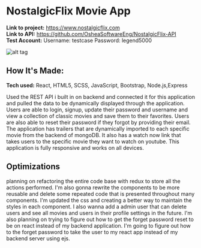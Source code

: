 # NostalgicFlix Movie App

**Link to project:** https://www.nostalgicflix.com <br>
**Link to API:** https://github.com/OsheaSoftwareEng/NostalgicFlix-API <br>
**Test Account:** Username: testcase
Password: legend5000

![alt tag](https://imgur.com/HKGugG2.png)

## How It's Made:

**Tech used:** React, HTML5, SCSS, JavaScript, Bootstrap, Node.js,Express

Used the REST API i built in on backend and connected it for this application and pulled the data to be dynamically displayed through the application. Users are able to login, signup, update their password and username and view a collection of classic movies and save them to their favorites. Users are also able to reset their password if they forgot by providing their email. The application has trailers that are dynamically imported to each specific movie from the backend of mongoDB. It also has a watch now link that takes users to the specific movie they want to watch on youtube. This application is fully responsive and works on all devices.

## Optimizations

planning on refactoring the entire code base with redux to store all the actions performed. I'm also gonna rewrite the components to be more reusable and delete some repeated code that is presented throughout many components. I'm updated the css and creating a better way to maintain the styles in each component. I also wanna add a admin user that can delete users and see all movies and users in their profile settings in the future. I'm also planning on trying to figure out how to get the forget password reset to be on react instead of my backend application. I'm going to figure out how to the forget password to take the user to my react app instead of my backend server using ejs.
